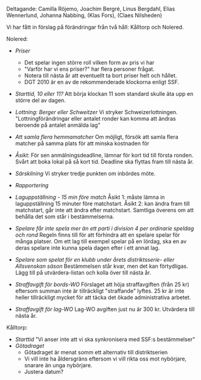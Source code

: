 Deltagande: Camilla Röjemo, Joachim Bergré, Linus Bergdahl, Elias Wennerlund, Johanna Nabbing, (Klas Fors), (Claes Nilsheden)

Vi har fått in förslag på förändringar från två håll: Kålltorp och Nolered.

Nolered:
-  *Priser*
	* Det spelar ingen större roll vilken form av pris vi har
	* "Varför har vi ens priser?" har flera personer frågat.
	* Notera till nästa år att eventuellt ta bort priser helt och hållet.
	* DGT 2010 är en av de rekommenderade klockorna enligt SSF.
- *Starttid, 10 eller 11?*
	Att börja klockan 11 som standard skulle äta upp en större del av dagen.
- *Lottning: Berger eller Schweitzer*
	Vi stryker Schweizerlottningen.
	"Lottningförändringar eller antalet ronder kan komma att ändras beroende på antalet anmälda lag"
- *Att samla flera hemmamatcher*
	Om möjligt, försök att samla flera matcher på samma plats för att minska kostnaden för 
- *Åsikt*: För sen anmälningsdeadline, lämnar för kort tid till första ronden. Svårt att boka lokal på så kort tid.
	Deadline ska flyttas fram till nästa år.
- *Särskilning*
	Vi stryker tredje punkten om inbördes möte.
- *Rapportering*
	
- *Laguppställning - 15 min före match*
	Åsikt 1: måste lämna in laguppställning 15 minuter före matchstart.
	Åsikt 2: kan ändra fram till matchstart, går inte att ändra efter matchstart.
	Samtliga överens om att behålla det som står i bestämmelserna.
- *Spelare får inte spela mer än ett parti i division 4 per ordinarie speldag och rond*
	Regeln finns till för att förhindra att en spelare spelar för många platser. Om ett lag till exempel spelar på en lördag, ska en av deras spelare inte kunna spela dagen efter i ett annat lag.
- *Spelare som spelat för en klubb under årets distriktsserie- eller Allsvenskan säson*
	Bestämmelsen står kvar, men det kan förtydligas. Lägg till på utvärdera-listan och kolla över till nästa år.
- *Straffavgift för bords-WO*
	Förslaget att höja straffavgiften (från 25 kr) eftersom summan inte är tillräckligt "straffande" lyftes. 25 kr är inte heller tillräckligt mycket för att täcka det ökade administrativa arbetet.
- *Straffavgift för lag-WO*
	Lag-WO avgiften just nu är 300 kr. Utvärdera till nästa år.

Kålltorp:
- *Starttid*
	"Vi anser inte att vi ska synkronisera med SSF:s bestämmelser"
- *Götadraget*
	* Götadraget är menat somm ett alternativ till distriktserien
	* Vi vill inte ha åldersgräns eftersom vi vill rikta oss mot nybörjare, snarare än unga nybörjare.
	* Justera datum?
